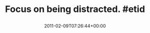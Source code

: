 ---
retweeted: false
source: <a href="http://pavo.me" rel="nofollow">PavoMe</a>
entities:
  hashtags:
  - text: etid
    indices:
    - '27'
    - '32'
  symbols: []
  user_mentions: []
  urls: []
display_text_range:
- '0'
- '32'
favorite_count: '0'
id_str: '35238149127016448'
truncated: false
retweet_count: '0'
id: '35238149127016448'
created_at: Wed Feb 09 07:26:44 +0000 2011
favorited: false
full_text: 'Focus on being distracted. #etid'
lang: en
tags:
- etid
- pesos/twitter
date: '2011-02-09T07:26:44+00:00'
src: https://twitter.com/bascht/status/35238149127016448
original_url: https://twitter.com/bascht/status/35238149127016448
type: twitter_tweet
text: 'Focus on being distracted. #etid'
title: 'Focus on being distracted. #etid

  '

---